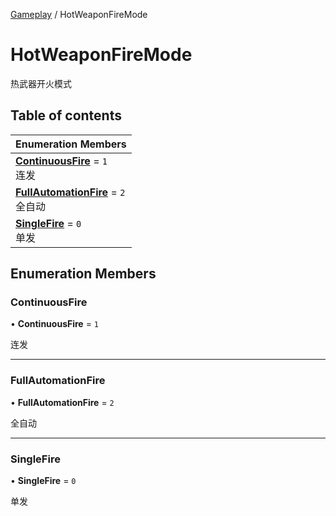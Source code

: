 [Gameplay](../modules/Gameplay.Gameplay.md) / HotWeaponFireMode

# HotWeaponFireMode <Badge type="tip" text="Enumeration" /> <Score text="HotWeaponFireMode" />

热武器开火模式

## Table of contents

| Enumeration Members |
| :-----|
| **[ContinuousFire](Gameplay.HotWeaponFireMode.md#continuousfire)** = ``1`` <br> 连发|
| **[FullAutomationFire](Gameplay.HotWeaponFireMode.md#fullautomationfire)** = ``2`` <br> 全自动|
| **[SingleFire](Gameplay.HotWeaponFireMode.md#singlefire)** = ``0`` <br> 单发|

## Enumeration Members

### ContinuousFire <Score text="ContinuousFire" /> 

• **ContinuousFire** = ``1``

连发

___

### FullAutomationFire <Score text="FullAutomationFire" /> 

• **FullAutomationFire** = ``2``

全自动

___

### SingleFire <Score text="SingleFire" /> 

• **SingleFire** = ``0``

单发
